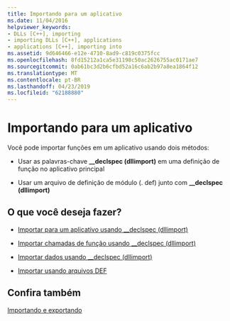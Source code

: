 ```yaml
---
title: Importando para um aplicativo
ms.date: 11/04/2016
helpviewer_keywords:
- DLLs [C++], importing
- importing DLLs [C++], applications
- applications [C++], importing into
ms.assetid: 9d646466-e12e-4710-8ad9-c819c0375fcc
ms.openlocfilehash: 8fd15212a1ca5e31198c50ac2626755ac0171ae7
ms.sourcegitcommit: 0ab61bc3d2b6cfbd52a16c6ab2b97a8ea1864f12
ms.translationtype: MT
ms.contentlocale: pt-BR
ms.lasthandoff: 04/23/2019
ms.locfileid: "62188880"
---
```

# <a name="importing-into-an-application"></a>Importando para um aplicativo

Você pode importar funções em um aplicativo usando dois métodos:

- Usar as palavras-chave **__declspec (dllimport)** em uma definição de função no aplicativo principal

- Usar um arquivo de definição de módulo (. def) junto com **__declspec (dllimport)**

## <a name="what-do-you-want-to-do"></a>O que você deseja fazer?

- [Importar para um aplicativo usando __declspec (dllimport)](importing-into-an-application-using-declspec-dllimport.md)

- [Importar chamadas de função usando __declspec (dllimport)](importing-function-calls-using-declspec-dllimport.md)

- [Importar dados usando __declspec (dllimport)](importing-data-using-declspec-dllimport.md)

- [Importar usando arquivos DEF](importing-using-def-files.md)

## <a name="see-also"></a>Confira também

[Importando e exportando](importing-and-exporting.md)
